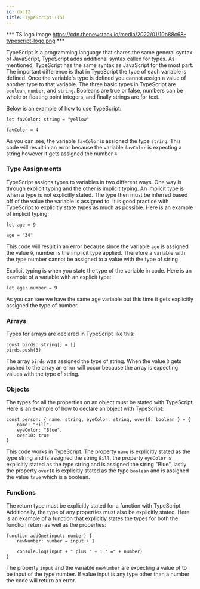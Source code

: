 ```yaml
---
id: doc12
title: TypeScript (TS)
---
```


*** TS logo image https://cdn.thenewstack.io/media/2022/01/10b88c68-typescript-logo.png ***

TypeScript is a programming language that shares the same general syntax of JavaScript, TypeScript adds additional syntax called for types. As mentioned, TypeScript has the same syntax as JavaScript for the most part. The important difference is that in TypeScript the type of each variable is defined. Once the variable's type is defined you cannot assign a value of another type to that variable. The three basic types in TypeScript are `boolean`, `number`, and `string`. Booleans are true or false, numbers can be whole or floating point integers, and finally strings are for text.

Below is an example of how to use TypeScript:
```
let favColor: string = "yellow"

favColor = 4
``` 

As you can see, the variable `favColor` is assigned the type `string`. This code will result in an error because the variable `favColor` is expecting a string however it gets assigned the number `4`

### Type Assignments
TypeScript assigns types to variables in two different ways. One way is through explicit typing and the other is implicit typing. An implicit type is when a type is not explicitly stated. The type then must be inferred based off of the value the variable is assigned to. It is good practice with TypeScript to explicitly state types as much as possible. Here is an example of implicit typing:
```
let age = 9 

age = "34"
```
This code will result in an error because since the variable `age` is assigned the value `9`, number is the implicit type applied. Therefore a variable with the type number cannot be assigned to a value with the type of string.

Explicit typing is when you state the type of the variable in code. Here is an example of a variable with an explicit type:
```
let age: number = 9 
```
As you can see we have the same age variable but this time it gets explicitly assigned the type of number. 

### Arrays
Types for arrays are declared in TypeScript like this:
```
const birds: string[] = []
birds.push(3)
```
The array `birds` was assigned the type of string. When the value `3` gets pushed to the array an error will occur because the array is expecting values with the type of string.

### Objects
The types for all the properties on an object must be stated with TypeScript. Here is an example of how to declare an object with TypeScript:
```
const person: { name: string, eyeColor: string, over18: boolean } = {
    name: "Bill".
    eyeColor: "Blue",
    over18: true
}
```
This code works in TypeScript. The property `name` is explicitly stated as the type string and is assigned the string `Bill`, the property `eyeColor` is explicitly stated as the type string and is assigned the string "Blue", lastly the property `over18` is explicitly stated as the type `boolean` and is assigned the value `true` which is a boolean.

### Functions
The return type must be explicitly stated for a function with TypeScript. Additionally, the type of any properties must also be explicitly stated. Here is an example of a function that explicitly states the types for both the function return as well as the properties:
```
function addOne(input: number) {
    newNumber: number = input + 1

    console.log(input + " plus " + 1 " =" + number)
}
```
The property `input` and the variable `newNumber` are expecting a value of to be input of the type number. If value input is any type other than a number the code will return an error.






